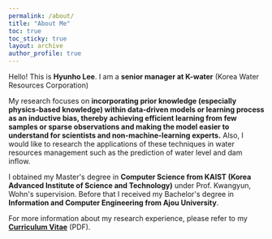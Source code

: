 ```yaml
---
permalink: /about/
title: "About Me"
toc: true
toc_sticky: true
layout: archive
author_profile: true
---
```


Hello! This is **Hyunho Lee**. I am a **senior manager at K-water** (Korea Water Resources Corporation)
<!-- first-year PhD student in Computer Science at the University of Minnesota and a member of Knowledge Computing Lab, advised by Prof. Yao-Yi Chiang. -->

My research focuses on **incorporating prior knowledge (especially physics-based knowledge) within data-driven models or learning process as an inductive bias, thereby achieving efficient learning from few samples or sparse observations and making the model easier to understand for scientists and non-machine-learning experts.** Also, I would like to research the applications of these techniques in water resources management such as the prediction of water level and dam inflow. 

I obtained my Master's degree in **Computer Science from KAIST (Korea Advanced Institute of Science and Technology)** under Prof. Kwangyun, Wohn's supervision. Before that I received my Bachelor's degree in **Information and Computer Engineering from Ajou University**.

For more information about my research experience, please refer to my **[Curriculum Vitae](https://hyunholee26.github.io/assets/files/cv_lhh_Feb_2022.pdf)** (PDF).
